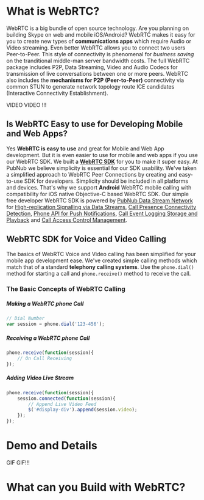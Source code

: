 # What is WebRTC?

WebRTC is a big bundle of open source technology.
Are you planning on building Skype on web and mobile iOS/Android?
WebRTC makes it easy for you to create new types of 
**communications apps** which require Audio or Video streaming.
Even better WebRTC allows you to connect two users Peer-to-Peer.
This style of connectivity is phenomenal for *business saving* 
on the tranditional middle-man server bandwidth costs.
The full WebRTC package includes P2P, Data Streaming, Video and Audio Codecs 
for transmission of live conversations between one or more peers.
WebRTC also includes the **mechanisms for P2P (Peer-to-Peer)** connectivity via common STUN
to generate network topology route ICE candidates (Interactive Connectivity Establishment).

VIDEO VIDEO !!!


## Is **WebRTC Easy** to use for Developing Mobile and Web Apps?

Yes **WebRTC is easy to use** and great for Mobile and Web App development.
But it is even easier to use for mobile and web apps if you use our WebRTC SDK.
We built a **[WebRTC SDK](https://github.com/stephenlb/webrtc-sdk/)** for you to make it super easy.
At PubNub we believe simplicity is essential for our SDK usability.
We've taken a simplified approach to WebRTC Peer Connections by creating
and easy-to-use SDK for developers.
Simplicity should be included in all platforms and devices.
That's why we support **Android** WebRTC mobile calling
with compatibility for iOS native Objective-C based WebRTC SDK.
Our simple free developer WebRTC SDK is powered by
[PubNub Data Stream Network](http://www.pubnub.com/) for 
[High-replication Signalling via Data Streams](http://www.pubnub.com/how-it-works/data-streams/), 
[Call Presence Connectivity Detection](http://www.pubnub.com/how-it-works/presence/), 
[Phone API for Push Notifications](http://www.pubnub.com/how-it-works/mobile-push/), 
[Call Event Logging Storage and Playback](http://www.pubnub.com/how-it-works/storage-and-playback/) and
[Call Access Control Management](http://www.pubnub.com/how-it-works/access-manager/).

## WebRTC SDK for Voice and Video Calling

The basics of WebRTC Voice and Video calling has been simplified for your mobile app development ease.
We've created simple calling methods which match that of a standard **telephony calling systems**.
Use the `phone.dial()` method for starting a call and `phone.receive()` method to receive the call.

### The Basic Concepts of WebRTC Calling

##### Making a WebRTC phone Call

```javascript
// Dial Number
var session = phone.dial('123-456');
```

##### Receiving a WebRTC phone Call

```javascript
phone.receive(function(session){
    // On Call Receiving
});
```

##### Adding Video Live Stream

```javascript
phone.receive(function(session){
    session.connected(function(session){
        // Append Live Video Feed
        $('#display-div').append(session.video);
    });
});
```

# Demo and Details

GIF GIF!!!

# What can you Build with WebRTC?


